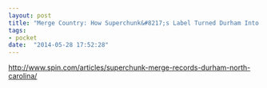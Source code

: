 ```yaml
---
layout: post
title: "Merge Country: How Superchunk&#8217;s Label Turned Durham Into a Thriving Indie-Rock Company Town | SPIN"
tags:
- pocket
date:  "2014-05-28 17:52:28"
---
```


http://www.spin.com/articles/superchunk-merge-records-durham-north-carolina/

